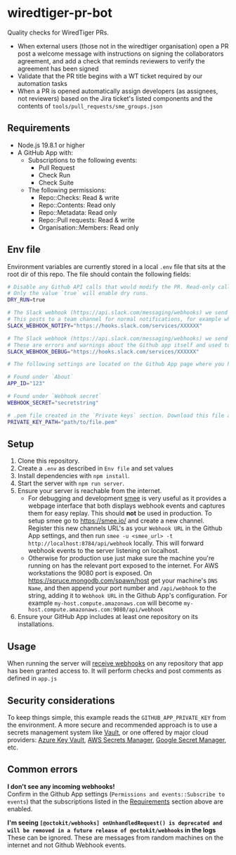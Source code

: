 # wiredtiger-pr-bot

Quality checks for WiredTiger PRs.
- When external users (those not in the wiredtiger organisation) open a PR post a welcome message with instructions on signing the collaborators agreement, and add a check that reminds reviewers to verify the agreement has been signed
- Validate that the PR title begins with a WT ticket required by our automation tasks
- When a PR is opened automatically assign developers (as assignees, not reviewers) based on the Jira ticket's listed components and the contents of `tools/pull_requests/sme_groups.json`

<!-- FIXME - make sure that the sme_groups.json file is added to the repo if/when we migrate the tool to wiredtiger -->

## Requirements

- Node.js 19.8.1 or higher
- A GitHub App with:
  - Subscriptions to the following events:
    - Pull Request
    - Check Run
    - Check Suite
  - The following permissions:
    - Repo::Checks: Read & write
    - Repo::Contents: Read only
    - Repo::Metadata: Read only 
    - Repo::Pull requests: Read & write
    - Organisation::Members: Read only

## Env file

Environment variables are currently stored in a local `.env` file that sits at the root dir of this repo.
The file should contain the following fields:
```bash
# Disable any Github API calls that would modify the PR. Read-only calls are still allowed
# Only the value `true` will enable dry runs.
DRY_RUN=true

# The Slack webhook (https://api.slack.com/messaging/webhooks) we send informational events to. 
# This posts to a team channel for normal notifications, for example when a new external PR is opened.
SLACK_WEBHOOK_NOTIFY="https://hooks.slack.com/services/XXXXXX"

# The Slack webhook (https://api.slack.com/messaging/webhooks) we send errors and warnings to. 
# These are errors and warnings about the Github app itself and used to diagnosie issues in the app.
SLACK_WEBHOOK_DEBUG="https://hooks.slack.com/services/XXXXXX"

# The following settings are located on the Github App page where you have created the app. This will be located in `Settings/Developer Settings`.

# Found under `About`
APP_ID="123"

# Found under `Webhook secret`
WEBHOOK_SECRET="secretstring"

# .pem file created in the `Private keys` section. Download this file and provide its absolute file path
PRIVATE_KEY_PATH="path/to/file.pem"
```

## Setup

1. Clone this repository.
2. Create a `.env` as described in `Env file` and set values
3. Install dependencies with `npm install`.
4. Start the server with `npm run server`.
5. Ensure your server is reachable from the internet.
    - For debugging and development [smee](https://smee.io/) is very useful as it provides a webpage interface that both displays webhook events and captures them for easy replay. This should **not** be used in production. 
    To setup smee go to https://smee.io/ and create a new channel. Register this new channels URL's as your `Webhook URL` in the Github App settings, and then run `smee -u <smee_url> -t http://localhost:8784/api/webhook` locally. This will forward webhook events to the server listening on localhost.
    - Otherwise for production use just make sure the machine you're running on has the relevant port exposed to the internet. For AWS workstations the 9080 port is exposed. On https://spruce.mongodb.com/spawn/host get your machine's `DNS Name`, and then append your port number and `/api/webhook` to the string, adding it to `Webhook URL` in the Github App's configuration. For example `my-host.compute.amazonaws.com` will become `my-host.compute.amazonaws.com:9080/api/webhook`
6. Ensure your GitHub App includes at least one repository on its installations.

## Usage

When running the server will [receive webhooks](https://docs.github.com/en/webhooks/webhook-events-and-payloads#pull_request) on any repository that app has been granted access to.
It will perform checks and post comments as defined in `app.js`

## Security considerations
<!-- FIXME - Do this properly -->
To keep things simple, this example reads the `GITHUB_APP_PRIVATE_KEY` from the
environment. A more secure and recommended approach is to use a secrets management system
like [Vault](https://www.vaultproject.io/use-cases/key-management), or one offered
by major cloud providers:
[Azure Key Vault](https://learn.microsoft.com/en-us/azure/key-vault/secrets/quick-create-node?tabs=windows),
[AWS Secrets Manager](https://docs.aws.amazon.com/AWSJavaScriptSDK/v3/latest/clients/client-secrets-manager/),
[Google Secret Manager](https://cloud.google.com/nodejs/docs/reference/secret-manager/latest),
etc.


## Common errors

**I don't see any incoming webhooks!**  
Confirm in the Github App settings (`Permissions and events::Subscribe to events`) that the subscriptions listed in the [Requirements](#requirements) section above are enabled. 

**I'm seeing `[@octokit/webhooks] onUnhandledRequest() is deprecated and will be removed in a future release of @octokit/webhooks` in the logs**  
These can be ignored. These are messages from random machines on the internet and not Github Webhook events.